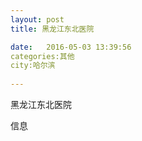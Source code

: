 ```yaml
--- 
layout: post 
title: 黑龙江东北医院

date:   2016-05-03 13:39:56 
categories:其他  
city:哈尔滨
  
--- 
```

   
黑龙江东北医院

信息

